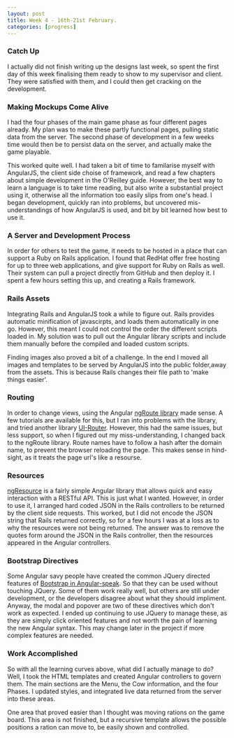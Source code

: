 ```yaml
---
layout: post
title: Week 4 - 16th-21st February.
categories: [progress]
---
```


### Catch Up
I actually did not finish writing up the designs last week, so spent the first day of this week finalising them ready to show to my supervisor and client. They were satisfied with them, and I could then get cracking on the development.

### Making Mockups Come Alive
I had the four phases of the main game phase as four different pages already. My plan was to make these partly functional pages, pulling static data from the server. The second phase of development in a few weeks time would then be to persist data on the server, and actually make the game playable.

This worked quite well. I had taken a bit of time to familarise myself with AngularJS, the client side choise of framework, and read a few chapters about simple development in the O'Reilley guide. However, the best way to learn a language is to take time reading, but also write a substantial project using it, otherwise all the information too easily slips from one's head. I began development, quickly ran into problems, but uncovered mis-understandings of how AngularJS is used, and bit by bit learned how best to use it.

### A Server and Development Process
In order for others to test the game, it needs to be hosted in a place that can support a Ruby on Rails application. I found that RedHat offer free hosting for up to three web applications, and give support for Ruby on Rails as well. Their system can pull a project directly from GitHub and then deploy it. I spent a few hours setting this up, and creating a Rails framework.

### Rails Assets
Integrating Rails and AngularJS took a while to figure out. Rails provides automatic minification of javascirpts, and loads them automatically in one go. However, this meant I could not control the order the different scripts loaded in. My solution was to pull out the Angular library scripts and include them manually before the compiled and loaded custom scripts.

Finding images also proved a bit of a challenge. In the end I moved all images and templates to be served by AngularJS into the public folder,away from the assets. This is because Rails changes their file path to 'make things easier'.

### Routing
In order to change views, using the Angular [ngRoute library](https://docs.angularjs.org/api/ngRoute) made sense. A few tutorials are available for this, but I ran into problems with the library, and tried another library [UI-Router](https://github.com/angular-ui/ui-router). However, this had the same issues, but less support, so when I figured out my miss-understanding, I changed back to the ngRoute library. Route names have to follow a hash after the domain name, to prevent the browser reloading the page. This makes sense in hind-sight, as it treats the page url's like a resourse.

### Resources
[ngResource](https://docs.angularjs.org/api/ngResource/service/$resource) is a fairly simple Angular library that allows quick and easy interaction with a RESTful API. This is just what I wanted. However, in order to use it, I arranged hard coded JSON in the Rails controllers to be returned by the client side requests. This worked, but I did not encode the JSON string that Rails returned correctly, so for a few hours I was at a loss as to why the resources were not being returned. The answer was to remove the quotes form around the JSON in the Rails controller, then the resources appeared in the Angular controllers.

### Bootstrap Directives
Some Angular savy people have created the common JQuery directed features of [Bootstrap in Angular-speak](http://angular-ui.github.io/bootstrap/). So that they can be used without touching JQuery. Some of them work really well, but others are still under development, or the developers disagree about what they should impliment. Anyway, the modal and popover are two of these directives which don't work as expected. I ended up continuing to use JQuery to manage these, as they are simply click oriented features and not worth the pain of learning the new Angular syntax. This may change later in the project if more complex features are needed.

### Work Accomplished
So with all the learning curves above, what did I actually manage to do? Well, I took the HTML templates and created Angular controllers to govern them. The main sections are the Menu, the Cow information, and the four Phases. I updated styles, and integrated live data returned from the server into these areas.

One area that proved easier than I thought was moving rations on the game board. This area is not finished, but a recursive template allows the possible positions a ration can move to, be easily shown and controlled.
